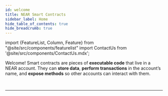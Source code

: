 ```yaml
---
id: welcome
title: NEAR Smart Contracts
sidebar_label: Home
hide_table_of_contents: true
hide_breadcrumb: true
---
```


import {FeatureList, Column, Feature} from "@site/src/components/featurelist"
import ContactUs from '@site/src/components/ContactUs.mdx';

Welcome! Smart contracts are pieces of **executable code** that live in a NEAR account. They can **store data**, **perform transactions** in the account’s name, and **expose methods** so other accounts can interact with them.

<FeatureList>
  <Column title="Development Cycle">
    <Feature url="/develop/contracts/whatisacontract" title="What is a Contract?"
             subtitle="Learn what a smart contract is" image="contract.png" highlight />
    <Feature url="/develop/contracts/quickstart" title="Build a Contract"
             subtitle="Spin-up your first smart contract" image="smartcontract.png" />
    <Feature url="/develop/testing/introduction" title="Test a Contract" subtitle="Write unit & integration tests" image="test.png" />
    <Feature url="/develop/contracts/security/checklist" title="Security Checklist"
             subtitle="Make sure your contract is safe" image="validation.png" />
    <Feature url="/develop/deploy" title="Deploy a Contract" subtitle="Deploy the contract to the network" image="blocks.png" />
  </Column>
  <Column title="Examples & Tutorials">
      <Feature url="/tutorials/examples/guest-book" title="Guest-Book Example" 
               subtitle="Store multiple messages on-chain" image="guest-book.png" />
      <Feature url="/tutorials/examples/cross-call" title="Cross-Calls Example"
               subtitle="Query and execute methods in other contracts" image="cross-call.png" />
      <Feature url="/tutorials/examples/coin-flip" title="Coin Flip Example"
               subtitle="Generate random numbers in a contract" image="random.png" />
      <Feature url="/tutorials/nfts/introduction" title="Zero-to-Hero NFT"
               subtitle="Build a NFT contract from scratch" image="nft-marketplace-rs.png" />
      <Feature url="/tutorials/ft/introduction" title="Zero-to-Hero FT"
               subtitle="Build a FT contract from scratch" image="ft.png" />


  </Column>

  <Column title="Related Resources">
    <Feature url="/develop/integrate/frontend" title="Build a Web Frontend"
             subtitle="Use the contract in a frontend" image="frontend.png" />
    <Feature url="/develop/monitor" title="Track Your Users Activity" subtitle="Learn how to use Indexers" image="monitor.png" />
    <Feature url="/primitives/ft" title="Fungible Tokens" subtitle="Learn how to use and make FT" image="ft.png" />
    <Feature url="/primitives/nft" title="Non-Fungible Tokens" subtitle="Enter the NFT space" image="nft.png" />
    <Feature url="/primitives/dao" title="Autonomous Organizations" subtitle="Understand DAOs" image="dao.png" />
  </Column>
</FeatureList>

<br/>

---

<ContactUs />
